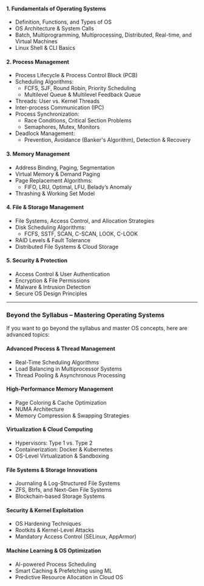 #### **1. Fundamentals of Operating Systems**

- Definition, Functions, and Types of OS
- OS Architecture & System Calls
- Batch, Multiprogramming, Multiprocessing, Distributed, Real-time, and Virtual Machines
- Linux Shell & CLI Basics

#### **2. Process Management**

- Process Lifecycle & Process Control Block (PCB)
- Scheduling Algorithms:
    - FCFS, SJF, Round Robin, Priority Scheduling
    - Multilevel Queue & Multilevel Feedback Queue
- Threads: User vs. Kernel Threads
- Inter-process Communication (IPC)
- Process Synchronization:
    - Race Conditions, Critical Section Problems
    - Semaphores, Mutex, Monitors
- Deadlock Management:
    - Prevention, Avoidance (Banker's Algorithm), Detection & Recovery

#### **3. Memory Management**

- Address Binding, Paging, Segmentation
- Virtual Memory & Demand Paging
- Page Replacement Algorithms:
    - FIFO, LRU, Optimal, LFU, Belady’s Anomaly
- Thrashing & Working Set Model

#### **4. File & Storage Management**

- File Systems, Access Control, and Allocation Strategies
- Disk Scheduling Algorithms:
    - FCFS, SSTF, SCAN, C-SCAN, LOOK, C-LOOK
- RAID Levels & Fault Tolerance
- Distributed File Systems & Cloud Storage

#### **5. Security & Protection**

- Access Control & User Authentication
- Encryption & File Permissions
- Malware & Intrusion Detection
- Secure OS Design Principles

---

### **Beyond the Syllabus – Mastering Operating Systems**

If you want to go beyond the syllabus and master OS concepts, here are advanced topics:

#### **Advanced Process & Thread Management**

- Real-Time Scheduling Algorithms
- Load Balancing in Multiprocessor Systems
- Thread Pooling & Asynchronous Processing

#### **High-Performance Memory Management**

- Page Coloring & Cache Optimization
- NUMA Architecture
- Memory Compression & Swapping Strategies

#### **Virtualization & Cloud Computing**

- Hypervisors: Type 1 vs. Type 2
- Containerization: Docker & Kubernetes
- OS-Level Virtualization & Sandboxing

#### **File Systems & Storage Innovations**

- Journaling & Log-Structured File Systems
- ZFS, Btrfs, and Next-Gen File Systems
- Blockchain-based Storage Systems

#### **Security & Kernel Exploitation**

- OS Hardening Techniques
- Rootkits & Kernel-Level Attacks
- Mandatory Access Control (SELinux, AppArmor)

#### **Machine Learning & OS Optimization**

- AI-powered Process Scheduling
- Smart Caching & Prefetching using ML
- Predictive Resource Allocation in Cloud OS